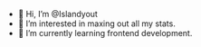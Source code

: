 - 👋 Hi, I’m @Islandyout
- 👀 I’m interested in maxing out all my stats.
- 🌱 I’m currently learning frontend development.
  

<!---
Islandyout/Islandyout is a ✨ special ✨ repository because its `README.md` (this file) appears on your GitHub profile.
You can click the Preview link to take a look at your changes.
--->

